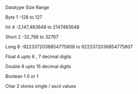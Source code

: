 
Datatype           Size                 Range

Byte                 1                     -128 to 127

Int                  4                     -2,147,483648 to 2147483648

Short                2                     -32,768  to 32767

Long                 8                     -9223372036854775808 to 9223372036854775807

Float                4                      upto 6 , 7 decimal digits

Double               8                      upto 15 decimal digits

Boolean              1                      0 or 1

Char                 2                      stores single / ascii values

